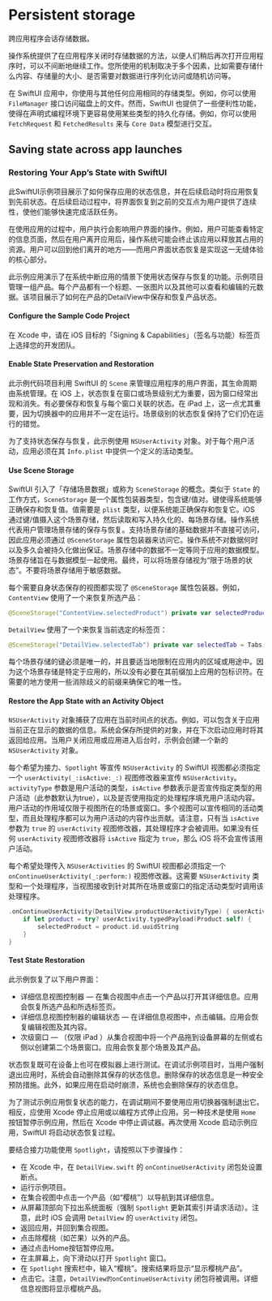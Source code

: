 # Persistent storage

跨应用程序会话存储数据。

操作系统提供了在应用程序关闭时存储数据的方法，以便人们稍后再次打开应用程序时，可以不间断地继续工作。您所使用的机制取决于多个因素，比如需要存储什么内容、存储量的大小、是否需要对数据进行序列化访问或随机访问等。

在 SwiftUI 应用中，你使用与其他任何应用相同的存储类型。例如，你可以使用 `FileManager` 接口访问磁盘上的文件。然而，SwiftUI 也提供了一些便利性功能，使得在声明式编程环境下更容易使用某些类型的持久化存储。例如，你可以使用 `FetchRequest` 和 `FetchedResults` 来与 `Core Data` 模型进行交互。

## Saving state across app launches

### Restoring Your App’s State with SwiftUI



此SwiftUI示例项目展示了如何保存应用的状态信息，并在后续启动时将应用恢复到先前状态。在后续启动过程中，将界面恢复到之前的交互点为用户提供了连续性，使他们能够快速完成活跃任务。

在使用应用的过程中，用户执行会影响用户界面的操作。例如，用户可能查看特定的信息页面，然后在用户离开应用后，操作系统可能会终止该应用以释放其占用的资源。用户可以回到他们离开的地方——而用户界面状态恢复是实现这一无缝体验的核心部分。

此示例应用演示了在系统中断应用的情景下使用状态保存与恢复的功能。示例项目管理一组产品。每个产品都有一个标题、一张图片以及其他可以查看和编辑的元数据。该项目展示了如何在产品的DetailView中保存和恢复产品状态。

#### Configure the Sample Code Project

在 Xcode 中，请在 iOS 目标的「Signing & Capabilities」（签名与功能）标签页上选择您的开发团队。

#### Enable State Preservation and Restoration

此示例代码项目利用 SwiftUI 的 `Scene` 来管理应用程序的用户界面，其生命周期由系统管理。在 iOS 上，状态恢复在窗口或场景级别尤为重要，因为窗口经常出现和消失。有必要保存和恢复与每个窗口关联的状态。在 iPad 上，这一点尤其重要，因为切换器中的应用并不一定在运行。场景级别的状态恢复保持了它们仍在运行的错觉。

为了支持状态保存与恢复，此示例使用 `NSUserActivity` 对象。对于每个用户活动，应用必须在其 `Info.plist` 中提供一个定义的活动类型。

#### Use Scene Storage

SwiftUI 引入了「存储场景数据」或称为 `SceneStorage` 的概念。类似于 `State` 的工作方式，`SceneStorage` 是一个属性包装器类型，包含键/值对。键使得系统能够正确保存和恢复值。值需要是 `plist` 类型，以便系统能正确保存和恢复它。iOS 通过键/值摄入这个场景存储，然后读取和写入持久化的、每场景存储。操作系统代表用户管理场景存储的保存与恢复。支持场景存储的基础数据并不直接可访问，因此应用必须通过 `@SceneStorage` 属性包装器来访问它。操作系统不对数据何时以及多久会被持久化做出保证。场景存储中的数据不一定等同于应用的数据模型。场景存储旨在与数据模型一起使用。最终，可以将场景存储视为“限于场景的状态”。不要将场景存储用于敏感数据。

每个需要自身状态保存的视图都实现了 `@SceneStorage` 属性包装器。例如，`ContentView` 使用了一个来恢复所选产品：

```swift
@SceneStorage("ContentView.selectedProduct") private var selectedProduct: String?
```

`DetailView` 使用了一个来恢复当前选定的标签页：

```swift
@SceneStorage("DetailView.selectedTab") private var selectedTab = Tabs.detail
```

每个场景存储的键必须是唯一的，并且要适当地限制在应用内的区域或用途中。因为这个场景存储是特定于应用的，所以没有必要在其前缀加上应用的包标识符。在需要的地方使用一些消除歧义的前缀来确保它的唯一性。

#### Restore the App State with an Activity Object

`NSUserActivity` 对象捕获了应用在当前时间点的状态。例如，可以包含关于应用当前正在显示的数据的信息。系统会保存所提供的对象，并在下次启动应用时将其返回给应用。当用户关闭应用或应用进入后台时，示例会创建一个新的 `NSUserActivity` 对象。

每个希望为接力、`Spotlight` 等宣传 `NSUserActivity` 的 SwiftUI 视图都必须指定一个 `userActivity(_:isActive:_:)` 视图修改器来宣传 `NSUserActivity`。`activityType` 参数是用户活动的类型，`isActive` 参数表示是否宣传指定类型的用户活动（此参数默认为true），以及是否使用指定的处理程序填充用户活动内容。用户活动的作用域仅限于视图所在的场景或窗口。多个视图可以宣传相同的活动类型，而且处理程序都可以为用户活动的内容作出贡献。请注意，只有当 `isActive` 参数为 `true` 的 `userActivity` 视图修改器，其处理程序才会被调用。如果没有任何 `userActivity` 视图修改器将 `isActive` 指定为 `true`，那么 iOS 将不会宣传该用户活动。

每个希望处理传入 `NSUserActivities` 的 SwiftUI 视图都必须指定一个 `onContinueUserActivity(_:perform:)` 视图修改器。这需要 `NSUserActivity` 类型和一个处理程序，当视图接收到针对其所在场景或窗口的指定活动类型时调用该处理程序。


```swift
.onContinueUserActivity(DetailView.productUserActivityType) { userActivity in
    if let product = try? userActivity.typedPayload(Product.self) {
        selectedProduct = product.id.uuidString
    }
}
```

#### Test State Restoration

此示例恢复了以下用户界面：

- 详细信息视图控制器 — 在集合视图中点击一个产品以打开其详细信息。应用会恢复所选产品和所选标签页。
- 详细信息视图控制器的编辑状态 — 在详细信息视图中，点击编辑。应用会恢复编辑视图及其内容。
- 次级窗口 — （仅限 iPad ）从集合视图中将一个产品拖到设备屏幕的左侧或右侧以创建第二个场景窗口。应用会恢复那个场景及其产品。

状态恢复既可在设备上也可在模拟器上进行测试。在调试示例项目时，当用户强制退出应用时，系统会自动删除其保存的状态信息。删除保存的状态信息是一种安全预防措施。此外，如果应用在启动时崩溃，系统也会删除保存的状态信息。

为了测试示例应用恢复状态的能力，在调试期间不要使用应用切换器强制退出它。相反，应使用 Xcode 停止应用或以编程方式停止应用。另一种技术是使用 `Home` 按钮暂停示例应用，然后在 Xcode 中停止调试器。再次使用 Xcode 启动示例应用，SwiftUI 将启动状态恢复过程。

要结合接力功能使用 `Spotlight`，请按照以下步骤操作：

- 在 Xcode 中，在 `DetailView.swift` 的 `onContinueUserActivity` 闭包处设置断点。
- 运行示例项目。
- 在集合视图中点击一个产品（如“樱桃”）以导航到其详细信息。
- 从屏幕顶部向下拉出系统面板（强制 `Spotlight` 更新其索引并请求活动）。注意，此时 iOS 会调用 `DetailView` 的 `userActivity` 闭包。
- 返回应用，并回到集合视图。
- 点击除樱桃（如芒果）以外的产品。
- 通过点击Home按钮暂停应用。
- 在主屏幕上，向下滑动以打开 `Spotlight` 窗口。
- 在 `Spotlight` 搜索栏中，输入“樱桃”。搜索结果将显示“显示樱桃产品”。
- 点击它。注意，`DetailView的onContinueUserActivity` 闭包将被调用。详细信息视图将显示樱桃产品。